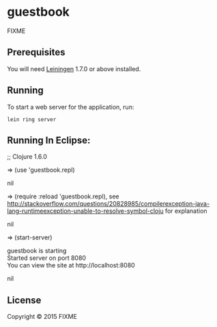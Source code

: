 # guestbook

FIXME

## Prerequisites

You will need [Leiningen][1] 1.7.0 or above installed.

[1]: https://github.com/technomancy/leiningen

## Running

To start a web server for the application, run:

    lein ring server
    
## Running In Eclipse:
    
;; Clojure 1.6.0

=> (use 'guestbook.repl)  

nil  

=> (require :reload 'guestbook.repl), see http://stackoverflow.com/questions/20828985/compilerexception-java-lang-runtimeexception-unable-to-resolve-symbol-cloju for explanation  

nil  

=> (start-server)  

guestbook is starting  
Started server on port 8080  
You can view the site at http://localhost:8080  

nil

## License

Copyright © 2015 FIXME
